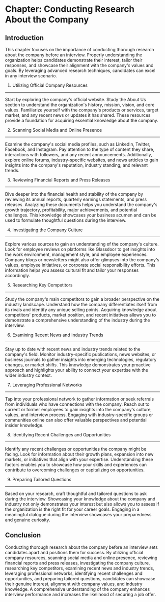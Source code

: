 Chapter: Conducting Research About the Company
==============================================

Introduction
------------

This chapter focuses on the importance of conducting thorough research about the company before an interview. Properly understanding the organization helps candidates demonstrate their interest, tailor their responses, and showcase their alignment with the company's values and goals. By leveraging advanced research techniques, candidates can excel in any interview scenario.

1. Utilizing Official Company Resources
---------------------------------------

Start by exploring the company's official website. Study the About Us section to understand the organization's history, mission, vision, and core values. Familiarize yourself with the company's products or services, target market, and any recent news or updates it has shared. These resources provide a foundation for acquiring essential knowledge about the company.

2. Scanning Social Media and Online Presence
--------------------------------------------

Examine the company's social media profiles, such as LinkedIn, Twitter, Facebook, and Instagram. Pay attention to the type of content they share, interactions with followers, and any recent announcements. Additionally, explore online forums, industry-specific websites, and news articles to gain insights into the company's reputation, industry standing, and relevant trends.

3. Reviewing Financial Reports and Press Releases
-------------------------------------------------

Dive deeper into the financial health and stability of the company by reviewing its annual reports, quarterly earnings statements, and press releases. Analyzing these documents helps you understand the company's growth trajectory, profitability, major achievements, and potential challenges. This knowledge showcases your business acumen and can be used to formulate thoughtful questions during the interview.

4. Investigating the Company Culture
------------------------------------

Explore various sources to gain an understanding of the company's culture. Look for employee reviews on platforms like Glassdoor to get insights into the work environment, management style, and employee experiences. Company blogs or newsletters might also offer glimpses into the company's values, employee initiatives, or corporate social responsibility efforts. This information helps you assess cultural fit and tailor your responses accordingly.

5. Researching Key Competitors
------------------------------

Study the company's main competitors to gain a broader perspective on the industry landscape. Understand how the company differentiates itself from its rivals and identify any unique selling points. Acquiring knowledge about competitors' products, market position, and recent initiatives allows you to demonstrate a comprehensive understanding of the industry during the interview.

6. Examining Recent News and Industry Trends
--------------------------------------------

Stay up to date with recent news and industry trends related to the company's field. Monitor industry-specific publications, news websites, or business journals to gather insights into emerging technologies, regulatory changes, or market shifts. This knowledge demonstrates your proactive approach and highlights your ability to connect your expertise with the wider industry context.

7. Leveraging Professional Networks
-----------------------------------

Tap into your professional network to gather information or seek referrals from individuals who have connections with the company. Reach out to current or former employees to gain insights into the company's culture, values, and interview process. Engaging with industry-specific groups or communities online can also offer valuable perspectives and potential insider knowledge.

8. Identifying Recent Challenges and Opportunities
--------------------------------------------------

Identify any recent challenges or opportunities the company might be facing. Look for information about their growth plans, expansion into new markets, or initiatives that align with your expertise. Understanding these factors enables you to showcase how your skills and experiences can contribute to overcoming challenges or capitalizing on opportunities.

9. Preparing Tailored Questions
-------------------------------

Based on your research, craft thoughtful and tailored questions to ask during the interview. Showcasing your knowledge about the company and industry not only demonstrates your interest but also allows you to assess if the organization is the right fit for your career goals. Engaging in a meaningful dialogue during the interview showcases your preparedness and genuine curiosity.

Conclusion
----------

Conducting thorough research about the company before an interview sets candidates apart and positions them for success. By utilizing official company resources, scanning social media and online presence, reviewing financial reports and press releases, investigating the company culture, researching key competitors, examining recent news and industry trends, leveraging professional networks, identifying recent challenges and opportunities, and preparing tailored questions, candidates can showcase their genuine interest, alignment with company values, and industry knowledge. A comprehensive understanding of the company enhances interview performance and increases the likelihood of securing a job offer.
